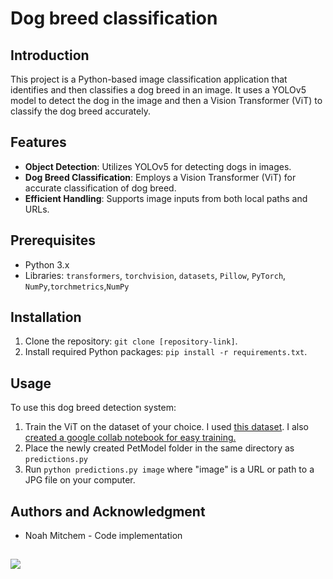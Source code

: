 # Dog breed classification

## Introduction
This project is a Python-based image classification application that identifies and then classifies a dog breed in an image. It uses a YOLOv5 model to detect the dog in the image and then a Vision Transformer (ViT) to classify the dog breed accurately.

## Features
- **Object Detection**: Utilizes YOLOv5 for detecting dogs in images.
- **Dog Breed Classification**: Employs a Vision Transformer (ViT) for accurate classification of dog breed.
- **Efficient Handling**: Supports image inputs from both local paths and URLs.

## Prerequisites
- Python 3.x
- Libraries: `transformers`, `torchvision`, `datasets`, `Pillow`, `PyTorch`, `NumPy`,`torchmetrics`,`NumPy`

## Installation
1. Clone the repository: `git clone [repository-link]`.
2. Install required Python packages: `pip install -r requirements.txt`.

## Usage
To use this dog breed detection system:
1. Train the ViT on the dataset of your choice. I used [this dataset](http://vision.stanford.edu/aditya86/ImageNetDogs/). I also [created a google collab notebook for easy training.](https://colab.research.google.com/drive/1vg3G4hzn8C-l3JlMXBzPLo1V7WbX0WU3?usp=sharing)
2. Place the newly created PetModel folder in the same directory as `predictions.py`
3. Run `python predictions.py image` where "image" is a URL or path to a JPG file on your computer.
## Authors and Acknowledgment
- Noah Mitchem - Code implementation
## 
![](http://media1.giphy.com/media/v1.Y2lkPTc5MGI3NjExNmVhYXhhbnNqOGRlNnBvcmo1encyNmJjeHJ4NG54bDQ4eTRsczlvaSZlcD12MV9pbnRlcm5hbF9naWZfYnlfaWQmY3Q9Zw/BX3dvmYAGWNApdCSug/giphy.gif)
